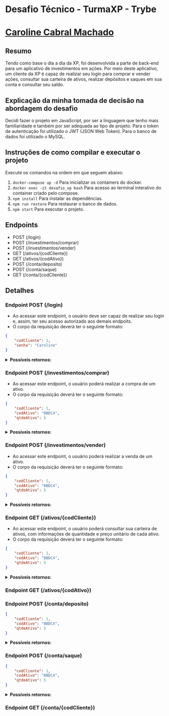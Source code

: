 # Desafio Técnico - TurmaXP - Trybe
# [Caroline Cabral Machado](https://www.linkedin.com/in/carolcabralm/)

## Resumo
Tendo como base o dia a dia da XP, foi desenvolvida a parte de back-end para um aplicativo de investimentos em ações. Por meio deste aplicativo, um cliente da XP é capaz de realizar seu login para comprar e vender ações, consultar sua carteira de ativos, realizar depósitos e saques em sua conta e consultar seu saldo.

## Explicação da minha tomada de decisão na abordagem do desafio
Decidi fazer o projeto em JavaScript, por ser  a linguagem que tenho mais familiaridade e também por ser adequada ao tipo de projeto. Para o token de autenticação foi utilizado o JWT (JSON Web Token). Para o banco de dados foi utilizado o MySQL.

## Instruções de como compilar e executar o projeto
Execute os comandos na ordem em que seguem abaixo:

1. `docker-compose up -d`  Para inicializar os containers do docker.
2. `docker exec -it desafio_xp bash`  Para acesso ao terminal interativo do container criado pelo compose.
3. `npm install`  Para instalar as dependências.
4. `npm run restore`  Para restaurar o banco de dados.
5. `npm start`  Para executar o projeto.

## Endpoints

* POST (/login)
* POST (/investimentos/comprar)
* POST (/investimentos/vender)
* GET (/ativos/{codCliente})
* GET (/ativos/{codAtivo})
* POST (/conta/deposito)
* POST (/conta/saque)
* GET (/conta/{codCliente})

## Detalhes

### Endpoint POST (/login)


- Ao acessar este endpoint, o usuário deve ser capaz de realizar seu login e, assim, ter seu acesso autorizado aos demais endpoits.
- O corpo da requisição deverá ter o seguinte formato:
```json
{
    "codCliente": 1,
    "senha": "Caroline"
}
```
<details>
  <summary><strong>Possíveis retornos:</strong></summary>

  * **Caso o login seja realizado com sucesso, será retornado conforme abaixo. Obs. O token está sendo retornado apenas para que seja possível copiá-lo para passar como o parâmetro authorization no Header do Postman nos demais endpoints. Desta forma, o usuário logado terá autorização para requisitar somente suas próprias informações:**
    ```json
    {
    	"message": "Login realizado com sucesso.",
    	"token": "eyJhbGciOiJIUzI1NiIsInR5cCI6IkpXVCJ9.eyJjb2RDbGllbnRlIjoxLCJzZW5oYSI6IkNhcm9saW5lIiwiaWF0IjoxNjU4NDM0NzA5LCJleHAiOjE2NTg0Nzc5MDl9.3F9UCKVD-5tS4KocG7bfoSWv2DwDUem2TKbld-ZA16s"
    }
    ```

  * **Caso usuário ou senha estejam incorretos, será retornado:**
    ```json
    {
    	"message": "Usuário ou senha incorretos. Favor verificar seu dados."
    }
    ```

<br />
</details>

### Endpoint POST (/investimentos/comprar)

- Ao acessar este endpoint, o usuário poderá realizar a compra de um ativo.
- O corpo da requisição deverá ter o seguinte formato:
```json
{
    "codCliente": 1,
    "codAtivo": "BBDC4",
    "qtdeAtivo": 5
}
```
<details>
  <summary><strong>Possíveis retornos:</strong></summary>
  
  * **Caso o usuário da requisição não esteja logado, o retorno será:**
    ```json
    {
    	"message": "Usuário não logado."
    }
    ```
    
  * **Caso a sessão do usuário da requisição esteja expirada (após 12h do login), o retorno será:**
    ```json
    {
    	"message": "Sessão expirada. Realize login novamente para continuar."
    }
    ```

  * **Caso o usuário da requisição solicite informações de outro usuário, o retorno será:**
    ```json
    {
    	"message": "Acesso negado."
    }
    ```

  * **Caso o usuário tente comprar um ativo inexistente na base de ativos da XP, o retorno será:**
    ```json
    {
	"message": "Ativo não encontrado."
    }
    ```
 * **Caso o usuário tente comprar uma quantidade maior do ativo que a existente, o retorno será:**
    ```json
    {
	"message": "Quantidade de ativo disponível menor que a desejada."
    }
    ```

  * **Caso o usuário não tenha saldo suficiente para a compra da quantidade desejada do ativo, o retorno será:**
    ```json
    {
	"message": "Saldo insuficiente."
    }
    ```
    
  * **Caso a compra do ativo seja realizada com sucesso, o retorno será:**
    ```json
    {
	"message": "Ativo inserido com sucesso. Seu saldo atual é de ${saldo_atual}."
    }
    ```

<br />
</details>


### Endpoint POST (/investimentos/vender)

- Ao acessar este endpoint, o usuário poderá realizar a venda de um ativo.
- O corpo da requisição deverá ter o seguinte formato:
```json
{
    "codCliente": 1,
    "codAtivo": "BBDC4",
    "qtdeAtivo": 5
}
```
<details>
  <summary><strong>Possíveis retornos:</strong></summary>

  * **Caso o usuário da requisição não seja o mesmo usuário logado, o retorno será:**
    ```json
    {
   	  FALTA
    }
    ```

  * **Caso o usuário tente vender um ativo inexistente em sua carteira, o retorno será:**
    ```json
    {
   	 FALTA
    }
    ```
 * **Caso o usuário tente vender uma quantidade maior do ativo que a existente em sua carteira, o retorno será:**
    ```json
    {
   	 FALTA
    }
    ```

  * **QUE MAIS**
    ```json
    {
   	 FALTA
    }
    ```

<br />
</details>


### Endpoint GET (/ativos/{codCliente})

- Ao acessar este endpoint, o usuário poderá consultar sua carteira de ativos, com informações de quantidade e preço unitário de cada ativo.
- O corpo da requisição deverá ter o seguinte formato:
```json
{
    "codCliente": 1,
    "codAtivo": "BBDC4",
    "qtdeAtivo": 5
}
```
<details>
  <summary><strong>Possíveis retornos:</strong></summary>

  * **Caso o usuário da requisição não seja o mesmo usuário logado, o retorno será:**
    ```json
    {
   	  FALTA
    }
    ```

  * **QUE MAIS:**
    ```json
    {
   	 FALTA
    }
    ```
 * **QUE MAIS:**
    ```json
    {
   	 FALTA
    }
    ```

  * **QUE MAIS:**
    ```json
    {
   	 FALTA
    }
    ```

<br />
</details>

### Endpoint GET (/ativos/{codAtivo})


### Endpoint POST (/conta/deposito)
```json
{
    "codCliente": 1,
    "codAtivo": "BBDC4",
    "qtdeAtivo": 5
}
```
<details>
  <summary><strong>Possíveis retornos:</strong></summary>

  * **Caso o usuário da requisição não seja o mesmo usuário logado, o retorno será:**
    ```json
    {
   	  FALTA
    }
    ```

  * **QUE MAIS**
    ```json
    {
   	 FALTA
    }
    ```
 * **QUE MAIS:**
    ```json
    {
   	 FALTA
    }
    ```

  * **QUE MAIS:**
    ```json
    {
   	 FALTA
    }
    ```

<br />
</details>


### Endpoint POST (/conta/saque)
```json
{
    "codCliente": 1,
    "codAtivo": "BBDC4",
    "qtdeAtivo": 5
}
```
<details>
  <summary><strong>Possíveis retornos:</strong></summary>

  * **Caso o usuário da requisição não seja o mesmo usuário logado, o retorno será:**
    ```json
    {
   	  FALTA
    }
    ```

  * **QUE MAIS**
    ```json
    {
   	 FALTA
    }
    ```
 * **QUE MAIS:**
    ```json
    {
   	 FALTA
    }
    ```

  * **QUE MAIS:**
    ```json
    {
   	 FALTA
    }
    ```

<br />
</details>


### Endpoint GET (/conta/{codCliente})
